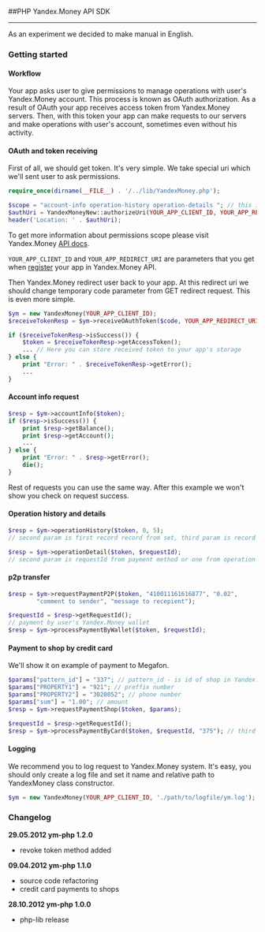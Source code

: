 ##PHP Yandex.Money API SDK

- - -

As an experiment we decided to make manual in English.

### Getting started

#### Workflow

Your app asks user to give permissions to manage operations with user's Yandex.Money account. This process is known as
OAuth authorization. As a result of OAuth your app receives access token from Yandex.Money servers. Then, with this
token your app can make requests to our servers and make operations with user's account, sometimes even without
his activity.

#### OAuth and token receiving

First of all, we should get token. It's very simple. We take special uri which we'll sent user to ask permissions.

```php
require_once(dirname(__FILE__) . '/../lib/YandexMoney.php');

$scope = "account-info operation-history operation-details "; // this is scope of permissions
$authUri = YandexMoneyNew::authorizeUri(YOUR_APP_CLIENT_ID, YOUR_APP_REDIRECT_URI, $scope);
header('Location: ' . $authUri);
```

To get more information about permissions scope please visit Yandex.Money [API docs](http://api.yandex.com/money/doc/dg/concepts/protocol-rights.xml).

`YOUR_APP_CLIENT_ID` and `YOUR_APP_REDIRECT_URI` are parameters that you get when [register](https://sp-money.yandex.ru/myservices/new.xml) your app in Yandex.Money API.

Then Yandex.Money redirect user back to your app. At this redirect uri we should change temporary code parameter from
GET redirect request. This is even more simple.

```php
$ym = new YandexMoney(YOUR_APP_CLIENT_ID);
$receiveTokenResp = $ym->receiveOAuthToken($code, YOUR_APP_REDIRECT_URI, YOUR_APP_CLIENT_SECRET);

if ($receiveTokenResp->isSuccess()) {
    $token = $receiveTokenResp->getAccessToken();
    ... // Here you can store received token to your app's storage
} else {
    print "Error: " . $receiveTokenResp->getError();
    ...
}
```

#### Account info request

```php
$resp = $ym->accountInfo($token);
if ($resp->isSuccess()) {
    print $resp->getBalance();
    print $resp->getAccount();
    ...
} else {
    print "Error: " . $resp->getError();
    die();
}
```

Rest of requests you can use the same way. After this example we won't show you check on request success.

#### Operation history and details

```php
$resp = $ym->operationHistory($token, 0, 5); 
// second param is first record record from set, third param is record count

$resp = $ym->operationDetail($token, $requestId); 
// second param is requestId from payment method or one from operation hisory
```

#### p2p transfer

```php
$resp = $ym->requestPaymentP2P($token, "410011161616877", "0.02", 
        "comment to sender", "message to recepient");

$requestId = $resp->getRequestId();
// payment by user's Yandex.Money wallet
$resp = $ym->processPaymentByWallet($token, $requestId); 
```

#### Payment to shop by credit card

We'll show it on example of payment to Megafon.

```php
$params["pattern_id"] = "337"; // pattern_id - is id of shop in Yandex.Money.
$params["PROPERTY1"] = "921"; // preffix number
$params["PROPERTY2"] = "3020052"; // phone number
$params["sum"] = "1.00"; // amount
$resp = $ym->requestPaymentShop($token, $params);

$requestId = $resp->getRequestId();
$resp = $ym->processPaymentByCard($token, $requestId, "375"); // third param is cvc of user's credit card
```

#### Logging

We recommend you to log request to Yandex.Money system. It's easy, you should only create a log file and set it name and relative path to YandexMoney class constructor.

```php
$ym = new YandexMoney(YOUR_APP_CLIENT_ID, './path/to/logfile/ym.log');
```

### Changelog

**29.05.2012 ym-php 1.2.0**

* revoke token method added

**09.04.2012 ym-php 1.1.0**

* source code refactoring
* credit card payments to shops

**28.10.2012 ym-php 1.0.0**

* php-lib release
